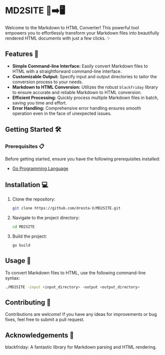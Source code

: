 # MD2SITE 📝➡️🖥️

Welcome to the Markdown to HTML Converter! This powerful tool empowers you to effortlessly transform your Markdown files into beautifully rendered HTML documents with just a few clicks. ✨

## Features 🚀

- **Simple Command-line Interface:** Easily convert Markdown files to HTML with a straightforward command-line interface.
- **Customizable Output:** Specify input and output directories to tailor the conversion process to your needs.
- **Markdown to HTML Conversion:** Utilizes the robust `blackfriday` library to ensure accurate and reliable Markdown to HTML conversion.
- **Efficient Processing:** Quickly process multiple Markdown files in batch, saving you time and effort.
- **Error Handling:** Comprehensive error handling ensures smooth operation even in the face of unexpected issues.

## Getting Started 🛠️

### Prerequisites 📋

Before getting started, ensure you have the following prerequisites installed:

- [Go Programming Language](https://golang.org/doc/install)

## Installation 💻

1. Clone the repository:

    ```bash
    git clone https://github.com/dresta-V/MD2SITE.git
    ```

2. Navigate to the project directory:

    ```bash
    cd MD2SITE
    ```

3. Build the project:

    ```bash
    go build
    ```

## Usage 🚀

To convert Markdown files to HTML, use the following command-line syntax:

```bash
./MD2SITE -input <input_directory> -output <output_directory>
```


## Contributing 🤝
Contributions are welcome! If you have any ideas for improvements or bug fixes, feel free to submit a pull request.


## Acknowledgements 🙏
blackfriday: A fantastic library for Markdown parsing and HTML rendering.

